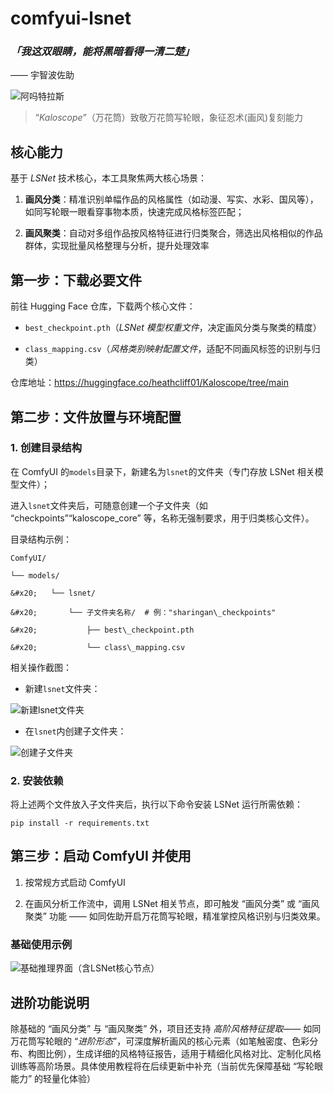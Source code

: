 # comfyui-lsnet

### *「我这双眼睛，能将黑暗看得一清二楚」*

  —— 宇智波佐助

![阿吗特拉斯](https://github.com/user-attachments/assets/a9d16b72-b577-4458-bc10-604eb82fefea)

> “*Kaloscope*”（万花筒）致敬万花筒写轮眼，象征忍术(画风)复刻能力

## 核心能力

基于 *LSNet* 技术核心，本工具聚焦两大核心场景：

1. **画风分类**：精准识别单幅作品的风格属性（如动漫、写实、水彩、国风等），如同写轮眼一眼看穿事物本质，快速完成风格标签匹配；

2. **画风聚类**：自动对多组作品按风格特征进行归类聚合，筛选出风格相似的作品群体，实现批量风格整理与分析，提升处理效率

## 第一步：下载必要文件

前往 Hugging Face 仓库，下载两个核心文件：

* `best_checkpoint.pth`（*LSNet 模型权重文件*，决定画风分类与聚类的精度）

* `class_mapping.csv`（*风格类别映射配置文件*，适配不同画风标签的识别与归类）

仓库地址：[ht](https://huggingface.co/heathcliff01/Kaloscope/tree/main)[tps:/](https://huggingface.co/heathcliff01/Kaloscope/tree/main)[/hugg](https://huggingface.co/heathcliff01/Kaloscope/tree/main)[ingfa](https://huggingface.co/heathcliff01/Kaloscope/tree/main)[ce.co](https://huggingface.co/heathcliff01/Kaloscope/tree/main)[/heat](https://huggingface.co/heathcliff01/Kaloscope/tree/main)[hclif](https://huggingface.co/heathcliff01/Kaloscope/tree/main)[f01/K](https://huggingface.co/heathcliff01/Kaloscope/tree/main)[alosc](https://huggingface.co/heathcliff01/Kaloscope/tree/main)[ope/t](https://huggingface.co/heathcliff01/Kaloscope/tree/main)[ree/m](https://huggingface.co/heathcliff01/Kaloscope/tree/main)[ain](https://huggingface.co/heathcliff01/Kaloscope/tree/main)

## 第二步：文件放置与环境配置

### 1. 创建目录结构

在 ComfyUI 的`models`目录下，新建名为`lsnet`的文件夹（专门存放 LSNet 相关模型文件）；

进入`lsnet`文件夹后，可随意创建一个子文件夹（如 “checkpoints”“kaloscope\_core” 等，名称无强制要求，用于归类核心文件）。

目录结构示例：



```
ComfyUI/

└── models/

&#x20;   └── lsnet/

&#x20;       └── 子文件夹名称/  # 例："sharingan\_checkpoints"

&#x20;           ├── best\_checkpoint.pth

&#x20;           └── class\_mapping.csv
```

相关操作截图：

* 新建`lsnet`文件夹：

![新建lsnet文件夹](https://github.com/user-attachments/assets/d959be3c-156c-4c54-9076-f9f5a25000a9)

* 在`lsnet`内创建子文件夹：

![创建子文件夹](https://github.com/user-attachments/assets/f64d8e9c-8047-424b-b9b0-8a6ec1732ef0)

### 2. 安装依赖

将上述两个文件放入子文件夹后，执行以下命令安装 LSNet 运行所需依赖：


```
pip install -r requirements.txt
```

## 第三步：启动 ComfyUI 并使用

1. 按常规方式启动 ComfyUI

2. 在画风分析工作流中，调用 LSNet 相关节点，即可触发 “画风分类” 或 “画风聚类” 功能 —— 如同佐助开启万花筒写轮眼，精准掌控风格识别与归类效果。

### 基础使用示例

![基础推理界面（含LSNet核心节点）](https://github.com/user-attachments/assets/28cc2820-ff5d-4290-8ac2-339763947e91)

## 进阶功能说明

除基础的 “画风分类” 与 “画风聚类” 外，项目还支持 *高阶风格特征提取*—— 如同万花筒写轮眼的 “*进阶形态*”，可深度解析画风的核心元素（如笔触密度、色彩分布、构图比例），生成详细的风格特征报告，适用于精细化风格对比、定制化风格训练等高阶场景。具体使用教程将在后续更新中补充（当前优先保障基础 “写轮眼能力” 的轻量化体验）
